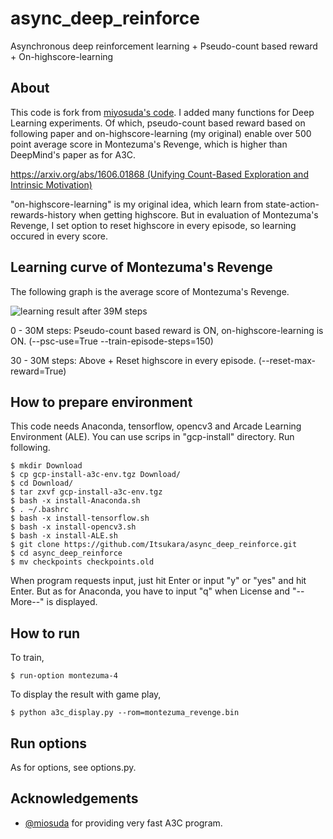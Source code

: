 # async_deep_reinforce

Asynchronous deep reinforcement learning + Pseudo-count based reward + On-highscore-learning

## About

This code is fork from [miyosuda's code](https://github.com/miyosuda/async_deep_reinforce). I added many functions for Deep Learning experiments. Of which, pseudo-count based reward based on following paper and on-highscore-learning (my original) enable over 500 point average score in Montezuma's Revenge, which is higher than DeepMind's paper as for A3C.
 
[https://arxiv.org/abs/1606.01868 (Unifying Count-Based Exploration and Intrinsic Motivation)](https://arxiv.org/abs/1606.01868)

"on-highscore-learning" is my original idea, which learn from state-action-rewards-history when getting highscore. But in evaluation of Montezuma's Revenge, I set option to reset highscore in every episode, so learning occured in every score. 

## Learning curve of Montezuma's Revenge

The following graph is the average score of Montezuma's Revenge.

![learning result after 39M steps](https://github.com/Itsukara/async_deep_reinforce/blob/master/learning-curves/montezuma-psc-39M.png)

0 - 30M steps: Pseudo-count based reward is ON, on-highscore-learning is ON. (--psc-use=True --train-episode-steps=150)

30 - 30M steps: Above + Reset highscore in every episode. (--reset-max-reward=True)

## How to prepare environment

This code needs Anaconda, tensorflow, opencv3 and Arcade Learning Environment (ALE). You can use scrips in "gcp-install" directory. Run following.
 
    $ mkdir Download
    $ cp gcp-install-a3c-env.tgz Download/
    $ cd Download/
    $ tar zxvf gcp-install-a3c-env.tgz
    $ bash -x install-Anaconda.sh
    $ . ~/.bashrc
    $ bash -x install-tensorflow.sh
    $ bash -x install-opencv3.sh
    $ bash -x install-ALE.sh
    $ git clone https://github.com/Itsukara/async_deep_reinforce.git
    $ cd async_deep_reinforce
    $ mv checkpoints checkpoints.old

When program requests input, just hit Enter or input "y" or "yes" and hit Enter. But as for Anaconda, you have to input "q" when License and "--More--" is displayed.

## How to run

To train,

    $ run-option montezuma-4

To display the result with game play,

    $ python a3c_display.py --rom=montezuma_revenge.bin

## Run options

As for options, see options.py.

## Acknowledgements

- [@miosuda](https://github.com/miyosuda/async_deep_reinforce) for providing very fast A3C program.


